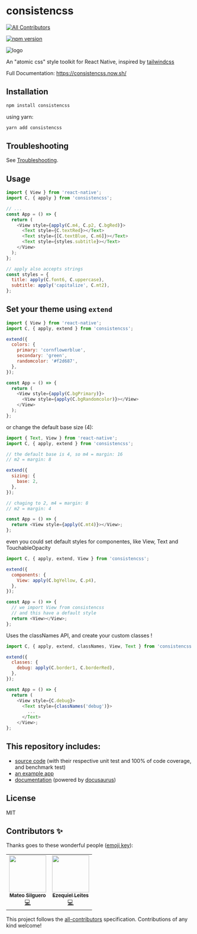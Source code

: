 # consistencss

<!-- ALL-CONTRIBUTORS-BADGE:START - Do not remove or modify this section -->

[![All Contributors](https://img.shields.io/badge/all_contributors-2-orange.svg?style=flat-square)](#contributors-)

<!-- ALL-CONTRIBUTORS-BADGE:END -->

[![npm version](https://badge.fury.io/js/consistencss.svg)](https://badge.fury.io/js/consistencss)

![logo](https://consistencss.now.sh/img/logo.svg 'Logo')

An "atomic css" style toolkit for React Native, inspired by [tailwindcss](https://tailwindcss.com/docs/installation/)

Full Documentation: https://consistencss.now.sh/

## Installation

```sh
npm install consistencss
```

using yarn:

```sh
yarn add consistencss
```

## Troubleshooting

See [Troubleshooting](./Troubleshooting.md).

## Usage

```js
import { View } from 'react-native';
import C, { apply } from 'consistencss';

// ...
const App = () => {
  return (
    <View style={apply(C.m4, C.p2, C.bgRed)}>
      <Text style={C.textRed}></Text>
      <Text style={[C.textBlue, C.m6]}></Text>
      <Text style={styles.subtitle}></Text>
    </View>
  );
};

// apply also accepts strings
const styles = {
  title: apply(C.font6, C.uppercase),
  subtitle: apply('capitalize', C.mt2),
};
```

## Set your theme using `extend`

```js
import { View } from 'react-native';
import C, { apply, extend } from 'consistencss';

extend({
  colors: {
    primary: 'cornflowerblue',
    secondary: 'green',
    randomcolor: '#f2d687',
  },
});

const App = () => {
  return (
    <View style={apply(C.bgPrimary)}>
      <View style={apply(C.bgRandomcolor)}></View>
    </View>
  );
};
```

or change the default base size (4):

```js
import { Text, View } from 'react-native';
import C, { apply, extend } from 'consistencss';

// the default base is 4, so m4 = margin: 16
// m2 = margin: 8

extend({
  sizing: {
    base: 2,
  },
});

// chaging to 2, m4 = margin: 8
// m2 = margin: 4

const App = () => {
  return <View style={apply(C.mt4)}></View>;
};
```

even you could set default styles for componentes, like View, Text and TouchableOpacity

```js
import C, { apply, extend, View } from 'consistencss';

extend({
  components: {
    View: apply(C.bgYellow, C.p4),
  },
});

const App = () => {
  // we import View from consistencss
  // and this have a default style
  return <View></View>;
};
```

Uses the classNames API, and create your custom classes !

```js
import C, { apply, extend, classNames, View, Text } from 'consistencss';

extend({
  classes: {
    debug: apply(C.border1, C.borderRed),
  },
});

const App = () => {
  return (
    <View style={C.debug}>
      <Text style={classNames('debug')}>
        ...
      </Text>
    </View>;
};
```

## This repository includes:

- [source code](./src/index.tsx) (with their respective unit test and 100% of code coverage, and benchmark test)
- [an example app](./example/index.tsx)
- [documentation](./website/README.md) (powered by [docusaurus](https://docusaurus.io))

## License

MIT

## Contributors ✨

Thanks goes to these wonderful people ([emoji key](https://allcontributors.org/docs/en/emoji-key)):

<!-- ALL-CONTRIBUTORS-LIST:START - Do not remove or modify this section -->
<!-- prettier-ignore-start -->
<!-- markdownlint-disable -->
<table>
  <tr>
   <td align="center"><a href="https://github.com/mateosilguero"><img src="https://avatars0.githubusercontent.com/u/25598400?v=4" width="100px;" alt=""/><br /><sub><b>Mateo Silguero</b></sub></a><br /><a href="https://github.com/mateosilguero/consistencss/commits?author=mateosilguero" title="Code">💻</a></td>
    <td align="center"><a href="https://leites.dev"><img src="https://avatars2.githubusercontent.com/u/1316339?v=4" width="100px;" alt=""/><br /><sub><b>Ezequiel Leites</b></sub></a><br /><a href="https://github.com/mateosilguero/consistencss/commits?author=leiteszeke" title="Code">💻</a></td> 
  </tr>
</table>

<!-- markdownlint-enable -->
<!-- prettier-ignore-end -->

<!-- ALL-CONTRIBUTORS-LIST:END -->

This project follows the [all-contributors](https://github.com/all-contributors/all-contributors) specification. Contributions of any kind welcome!
